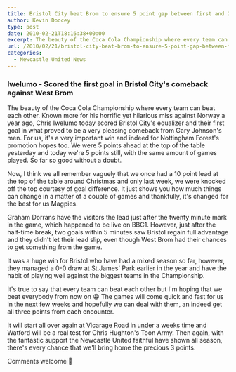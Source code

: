 ```yaml
---
title: Bristol City beat Brom to ensure 5 point gap between first and 2nd
author: Kevin Doocey
type: post
date: 2010-02-21T18:16:38+00:00
excerpt: The beauty of the Coca Cola Championship where every team can beat each..
url: /2010/02/21/bristol-city-beat-brom-to-ensure-5-point-gap-between-first-and-2nd/
categories:
  - Newcastle United News
---
```


### Iwelumo - Scored the first goal in Bristol City's comeback against West Brom

The beauty of the Coca Cola Championship where every team can beat each other. Known more for his horrific yet hilarious miss against Norway a year ago, Chris Iwelumo today scored Bristol City's equalizer and their first goal in what proved to be a very pleasing comeback from Gary Johnson's men. For us, it's a very important win and indeed for Nottingham Forest's promotion hopes too. We were 5 points ahead at the top of the table yesterday and today we're 5 points still, with the same amount of games played. So far so good without a doubt.

Now, I think we all remember vaguely that we once had a 10 point lead at the top of the table around Christmas and only last week, we were knocked off the top courtesy of goal difference. It just shows you how much things can change in a matter of a couple of games and thankfully, it's changed for the best for us Magpies.

Graham Dorrans have the visitors the lead just after the twenty minute mark in the game, which happened to be live on BBC1. However, just after the half-time break, two goals within 5 minutes saw Bristol regain full advantage and they didn't let their lead slip, even though West Brom had their chances to get something from the game.

It was a huge win for Bristol who have had a mixed season so far, however, they managed a 0-0 draw at St.James' Park earlier in the year and have the habit of playing well against the biggest teams in the Championship.

It's true to say that every team can beat each other but I'm hoping that we beat everybody from now on 😀 The games will come quick and fast for us in the next few weeks and hopefully we can deal with them, an indeed get all three points from each encounter.

It will start all over again at Vicarage Road in under a weeks time and Watford will be a real test for Chris Hughton's Toon Army. Then again, with the fantastic support the Newcastle United faithful have shown all season, there's every chance that we'll bring home the precious 3 points.

Comments welcome 🙂
